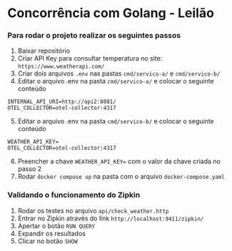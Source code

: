 # Concorrência com Golang - Leilão

### Para rodar o projeto realizar os seguintes passos
1. Baixar repositório
2. Criar API Key para consultar temperatura no site: `https://www.weatherapi.com/`
3. Criar dois arquivos `.env` nas pastas `cmd/servico-a/` e `cmd/servico-b/`
4. Editar o arquivo .env na pasta `cmd/servico-a/` e colocar o seguinte conteúdo
```shell
INTERNAL_API_URI=http://api2:8081/
OTEL_COLLECTOR=otel-collector:4317
```
5. Editar o arquivo .env na pasta `cmd/servico-b/` e colocar o seguinte conteúdo
```shell
WEATHER_API_KEY=
OTEL_COLLECTOR=otel-collector:4317
```
6. Preencher a chave `WEATHER_API_KEY=` com o valor da chave criada no passo 2
7. Rodar `docker compose up` na pasta com o arquivo `docker-compose.yaml`

### Validando o funcionamento do Zipkin
1. Rodar os testes no arquivo `api/check_weather.http`
2. Entrar no Zipkin através do link `http://localhost:9411/zipkin/`
3. Apertar o botão `RUN QUERY`
4. Expandir os resultados
5. Clicar no botão `SHOW`